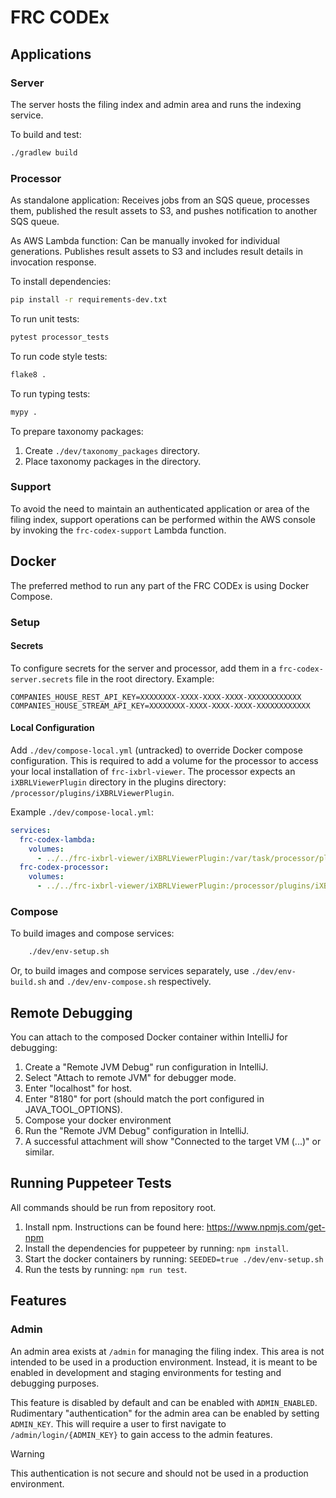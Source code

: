 # FRC CODEx

## Applications

### Server
The server hosts the filing index and admin area and runs the indexing service.

To build and test:
```bash
./gradlew build
```

### Processor
As standalone application: Receives jobs from an SQS queue, processes them, 
published the result assets to S3, and pushes notification to another SQS queue.

As AWS Lambda function: Can be manually invoked for individual generations. Publishes
result assets to S3 and includes result details in invocation response.

To install dependencies:
```bash
pip install -r requirements-dev.txt
```

To run unit tests:
```bash
pytest processor_tests
```

To run code style tests:
```bash
flake8 .
```

To run typing tests:
```bash
mypy .
```

To prepare taxonomy packages:
1. Create `./dev/taxonomy_packages` directory.
2. Place taxonomy packages in the directory.


### Support
To avoid the need to maintain an authenticated application or area of the filing index,
support operations can be performed within the AWS console by invoking the `frc-codex-support`
Lambda function.


## Docker
The preferred method to run any part of the FRC CODEx is using Docker Compose.

### Setup

#### Secrets
To configure secrets for the server and processor, add them in a `frc-codex-server.secrets` file in the root directory. Example:
```properties
COMPANIES_HOUSE_REST_API_KEY=XXXXXXXX-XXXX-XXXX-XXXX-XXXXXXXXXXXX
COMPANIES_HOUSE_STREAM_API_KEY=XXXXXXXX-XXXX-XXXX-XXXX-XXXXXXXXXXXX
```

#### Local Configuration
Add `./dev/compose-local.yml` (untracked) to override Docker compose configuration.
This is required to add a volume for the processor to access your local installation of `frc-ixbrl-viewer`.
The processor expects an `iXBRLViewerPlugin` directory in the plugins directory: `/processor/plugins/iXBRLViewerPlugin`.

Example `./dev/compose-local.yml`:
```yaml
services:
  frc-codex-lambda:
    volumes:
      - ../../frc-ixbrl-viewer/iXBRLViewerPlugin:/var/task/processor/plugins/frc-ixbrl-viewer/iXBRLViewerPlugin
  frc-codex-processor:
    volumes:
      - ../../frc-ixbrl-viewer/iXBRLViewerPlugin:/processor/plugins/iXBRLViewerPlugin
```

### Compose
To build images and compose services:
```bash
    ./dev/env-setup.sh
```
Or, to build images and compose services separately, use `./dev/env-build.sh` and `./dev/env-compose.sh` respectively.

## Remote Debugging
You can attach to the composed Docker container within IntelliJ for debugging:
1. Create a "Remote JVM Debug" run configuration in IntelliJ.
2. Select "Attach to remote JVM" for debugger mode.
3. Enter "localhost" for host.
4. Enter "8180" for port (should match the port configured in JAVA_TOOL_OPTIONS).
5. Compose your docker environment
6. Run the "Remote JVM Debug" configuration in IntelliJ.
7. A successful attachment will show "Connected to the target VM (...)" or similar.

## Running Puppeteer Tests
All commands should be run from repository root.
1. Install npm. Instructions can be found here: <https://www.npmjs.com/get-npm>
2. Install the dependencies for puppeteer by running: `npm install`.
3. Start the docker containers by running: `SEEDED=true ./dev/env-setup.sh`
4. Run the tests by running: `npm run test`.

## Features

### Admin
An admin area exists at `/admin` for managing the filing index.
This area is not intended to be used in a production environment.
Instead, it is meant to be enabled in development and staging environments for testing and debugging purposes.

This feature is disabled by default and can be enabled with `ADMIN_ENABLED`.
Rudimentary "authentication" for the admin area can be enabled by setting `ADMIN_KEY`.
This will require a user to first navigate to `/admin/login/{ADMIN_KEY}` to gain access to the admin features.

> [!WARNING]
> This authentication is not secure and should not be used in a production environment.
